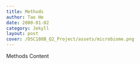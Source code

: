 ```yaml
---
title: Methods
author: Tao He
date: 2000-01-02
category: Jekyll
layout: post
cover: /DSC180B_Q2_Project/assets/microbiome.png
---
```


Methods Content